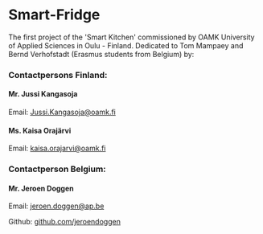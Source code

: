 # Smart-Fridge
The first project of the 'Smart Kitchen' commissioned by OAMK University of Applied Sciences in Oulu - Finland.
Dedicated to Tom Mampaey and Bernd Verhofstadt (Erasmus students from Belgium) by:

### Contactpersons Finland:
#### Mr. Jussi Kangasoja
Email: Jussi.Kangasoja@oamk.fi

#### Ms. Kaisa Orajärvi
Email: kaisa.orajarvi@oamk.fi


### Contactperson Belgium:
#### Mr. Jeroen Doggen
Email: jeroen.doggen@ap.be

Github: [github.com/jeroendoggen](https://github.com/jeroendoggen)
